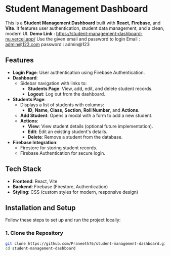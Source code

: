 # Student Management Dashboard

This is a **Student Management Dashboard** built with **React**, **Firebase**, and **Vite**. It features user authentication, student data management, and a clean, modern UI.
**Demo Link** : https://student-management-dashboard-nu.vercel.app/
Use the given email and password to login
Email : admin@123.com
password : admin@123

## Features

- **Login Page**: User authentication using Firebase Authentication.
- **Dashboard**:
  - Sidebar navigation with links to:
    - **Students Page**: View, add, edit, and delete student records.
    - **Logout**: Log out from the dashboard.
- **Students Page**:
  - Displays a list of students with columns:
    - **ID**, **Name**, **Class**, **Section**, **Roll Number**, and **Actions**.
  - **Add Student**: Opens a modal with a form to add a new student.
  - **Actions**:
    - **View**: View student details (optional future implementation).
    - **Edit**: Edit an existing student's details.
    - **Delete**: Remove a student from the database.
- **Firebase Integration**:
  - Firestore for storing student records.
  - Firebase Authentication for secure login.

## Tech Stack

- **Frontend**: React, Vite
- **Backend**: Firebase (Firestore, Authentication)
- **Styling**: CSS (custom styles for modern, responsive design)

## Installation and Setup

Follow these steps to set up and run the project locally:

### 1. Clone the Repository

```bash
git clone https://github.com/Praneeth76/student-management-dashboard.git
cd student-management-dashboard
